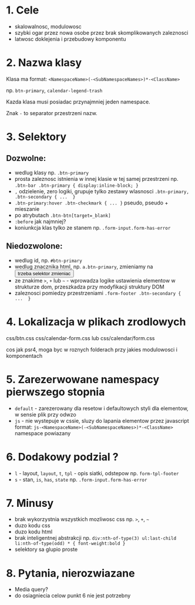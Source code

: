 # 1. Cele

 - skalowalnosc, modulowosc
 - szybki ogar przez nowa osobe przez brak skomplikowanych zaleznosci
 - latwosc doklejenia i przebudowy komponentu  


# 2. Nazwa klasy

Klasa ma format: `<NamespaceName>(-<SubNamespaceNames>)*-<ClassName>`

np. `btn-primary`, `calendar-legend-trash`

Kazda klasa musi posiadac przynajmniej jeden namespace.

Znak `-` to separator przestrzeni nazw.


# 3. Selektory

## Dozwolne:
- wedlug klasy np. `.btn-primary`
- prosta zaleznosc istnienia w innej klasie w tej samej przestrzeni np. `.btn-bar .btn-primary { display:inline-block; }`
- `,` odzielenie, zero logiki, grupuje tylko zestawy wlasnosci `.btn-primary, .btn-secondary { ...  }` 
- `.btn-primary:hover .btn-checkmark { ... }` pseudo, pseudo + mieszanie
- po atrybutach `.btn-btn[target=_blank]` 
- `:before` jak najmniej? 
- koniunkcja klas tylko ze stanem np. `.form-input.form-has-error`

## Niedozwolone:
- wedlug id, np. `#btn-primary`
- wedlug znacznika html, np. `a.btn-primary`, zmieniamy na <button> trzeba selektor zmieniac
- ze znakime `>`, `+` lub `~` - wprowadza logike ustawienia elementow w strukturze dom, przeszkadza przy modyfikacji struktury DOM
- zaleznosci pomiedzy przestrzeniami  `.form-footer .btn-secondary {  ...  }` 

# 4. Lokalizacja w plikach zrodlowych

css/btn.css
css/calendar-form.css lub css/calendar/form.css

cos jak psr4, moga byc w roznych folderach przy jakies modulowosci i komponentach
  
# 5. Zarezerwowane namespacy pierwszego stopnia

- `default` -  zarezerowany dla resetow i defaultowych styli dla elementow, w sensie plik przy odwzo
- `js` - nie wystepuje w cssie,  sluzy do lapania elementow przez javascript
  format: `js-<NamespaceName>(-<SubNamespaceNames>)*-<ClassName>`
  namespace powiazany  

# 6. Dodakowy podzial ?

- `l` - layout, `layout`, `t`, `tpl` - opis siatki, odstepow np. `form-tpl-footer`
- `s` - stan, `is`, `has`, `state` np. `.form-input.form-has-error`

# 7. Minusy

- brak wykorzystnia wszystkich mozliwosc css np. `>`, `+`, `~`
- duzo kodu css
- duzo kodu html
- brak inteligentnej abstrakcji np. `div:nth-of-type(3) ul:last-child li:nth-of-type(odd) * { font-weight:bold }`
- selektory sa glupio proste
 
# 8. Pytania, nierozwiazane

- Media query?
- do osiagniecia celow punkt 6 nie jest potrzebny
